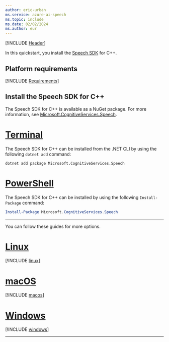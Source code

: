 ```yaml
---
author: eric-urban
ms.service: azure-ai-speech
ms.topic: include
ms.date: 02/02/2024
ms.author: eur
---
```


[!INCLUDE [Header](../../common/cpp.md)]

In this quickstart, you install the [Speech SDK](~/articles/ai-services/speech-service/speech-sdk.md) for C++.

## Platform requirements

[!INCLUDE [Requirements](cpp-requirements.md)]

## Install the Speech SDK for C++

The Speech SDK for C++ is available as a NuGet package. For more information, see [Microsoft.CognitiveServices.Speech](https://www.nuget.org/packages/Microsoft.CognitiveServices.Speech).

# [Terminal](#tab/dotnetcli)

The Speech SDK for C++ can be installed from the .NET CLI by using the following `dotnet add` command:

```dotnetcli
dotnet add package Microsoft.CognitiveServices.Speech
```

# [PowerShell](#tab/powershell)

The Speech SDK for C++ can be installed by using the following `Install-Package` command:

```powershell
Install-Package Microsoft.CognitiveServices.Speech
```

---

You can follow these guides for more options.

# [Linux](#tab/linux)

[!INCLUDE [linux](cpp-linux.md)]

# [macOS](#tab/macos)

[!INCLUDE [macos](cpp-macos.md)]

# [Windows](#tab/windows)

[!INCLUDE [windows](cpp-windows.md)]

---
